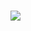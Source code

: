 <h1>
  <img src="https://ik.imagekit.io/vglod4qqhy/Twitter/twitter2019-2-min__1__3op1ErG5L.gif">
</h1>